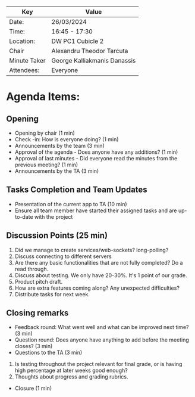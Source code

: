 | Key | Value                        |
| --- |------------------------------|
| Date: | 26/03/2024                   |
| Time: | 16:45 - 17:30                |
| Location: | DW PC1 Cubicle 2             |
| Chair | Alexandru Theodor Tarcuta |
| Minute Taker | George Kalliakmanis Danassis       |
| Attendees: | Everyone                     |

# Agenda Items:

## Opening
- Opening by chair (1 min)
- Check -in: How is everyone doing? (1 min)
- Announcements by the team (3 min)
- Approval of the agenda - Does anyone have any additions? (1 min)
- Approval of last minutes - Did everyone read the minutes from the previous meeting? (1 min)
- Announcements by the TA (3 min)

## Tasks Completion and Team Updates
- Presentation of the current app to TA (10 min)
- Ensure all team member have started their assigned tasks and are up-to-date with the project

## Discussion Points (25 min)

1. Did we manage to create services/web-sockets? long-polling?
2. Discuss connecting to different servers
3. Are there any basic functionalities that are not fully completed? Do a read through.
4. Discuss about testing. We only have 20-30%. It's 1 point of our grade.
5. Product pitch draft.
6. How are extra features coming along? Any unexpected difficulties?
7. Distribute tasks for next week.

## Closing remarks
- Feedback round: What went well and what can be improved next time? (3 min)
- Question round: Does anyone have anything to add before the meeting closes? (3 min)
- Questions to the TA (3 min)
1. Is testing throughout the project relevant for final grade, or is having high percentage at later weeks good enough?
2. Thoughts about progress and grading rubrics.
- Closure (1 min)
